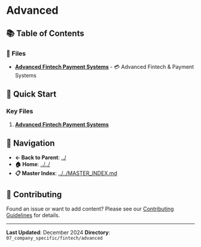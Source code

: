 # Advanced

## 📚 Table of Contents

### 📄 Files

- **[Advanced Fintech Payment Systems](advanced_fintech_payment_systems.md)** - 💳 Advanced Fintech & Payment Systems

## 🚀 Quick Start

### Key Files
1. **[Advanced Fintech Payment Systems](advanced_fintech_payment_systems.md)**

## 🔗 Navigation

- **← Back to Parent**: [../](../)
- **🏠 Home**: [../../](../..)
- **📋 Master Index**: [../../MASTER_INDEX.md](../../../..MASTER_INDEX.md)

## 🤝 Contributing

Found an issue or want to add content? Please see our [Contributing Guidelines](../../../CONTRIBUTING.md) for details.

---

**Last Updated**: December 2024
**Directory**: `07_company_specific/fintech/advanced`
